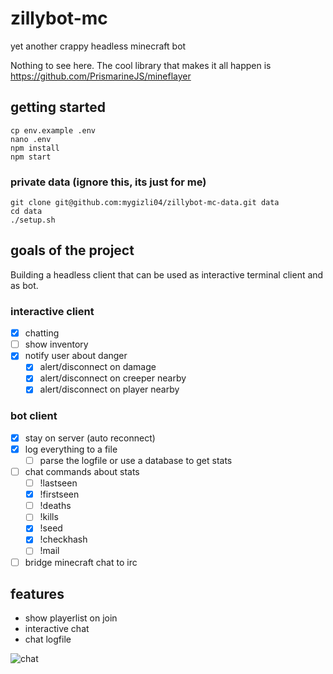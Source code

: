 # zillybot-mc

yet another crappy headless minecraft bot

Nothing to see here. The cool library that makes it all happen is https://github.com/PrismarineJS/mineflayer



## getting started

    cp env.example .env
    nano .env
    npm install
    npm start

### private data (ignore this, its just for me)

    git clone git@github.com:mygizli04/zillybot-mc-data.git data
    cd data
    ./setup.sh

## goals of the project

Building a headless client that can be used as interactive terminal client and as bot.

### interactive client

- [x] chatting
- [ ] show inventory
- [x] notify user about danger
    + [x] alert/disconnect on damage
    + [x] alert/disconnect on creeper nearby
    + [x] alert/disconnect on player nearby

### bot client

- [x] stay on server (auto reconnect)
- [x] log everything to a file
    + [ ] parse the logfile or use a database to get stats
- [ ] chat commands about stats
    + [ ] !lastseen
    + [x] !firstseen
    + [ ] !deaths
    + [ ] !kills
    + [x] !seed
    + [x] !checkhash
    + [ ] !mail
- [ ] bridge minecraft chat to irc

## features

- show playerlist on join
- interactive chat
- chat logfile

![chat](img/chat.png)
